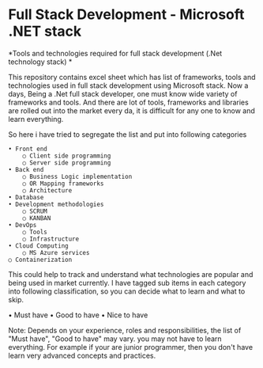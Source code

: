 # Full Stack Development - Microsoft .NET stack
*Tools and technologies required for full stack development (.Net technology stack) *

This repository contains excel sheet which has list of frameworks, tools and technologies used in full stack development using Microsoft stack. Now a days, Being a .Net full stack developer, one must know wide variety of frameworks and tools. And there are lot of tools, frameworks and libraries are rolled out into the market every da, it is difficult for any one to know and learn everything.

So here i have tried to segregate the list and put into following categories

	• Front end  
		○ Client side programming      
		○ Server side programming  
	• Back end
		○ Business Logic implementation
		○ OR Mapping frameworks
		○ Architecture
	• Database
	• Development methodologies
		○ SCRUM
		○ KANBAN
	• DevOps 
		○ Tools 
		○ Infrastructure
	• Cloud Computing
		○ MS Azure services
    ○ Containerization
      
This could help to track and understand what technologies are popular and being used in market currently. I have tagged sub items in each category into following classification, so you can decide what to learn and what to skip.

 • Must have
 • Good to have
 • Nice to have
  
Note: Depends on your experience, roles and responsibilities, the list of "Must have", "Good to have" may vary. you may not have to learn everything. For example if your are junior programmer, then you don't have learn very advanced concepts and practices.
